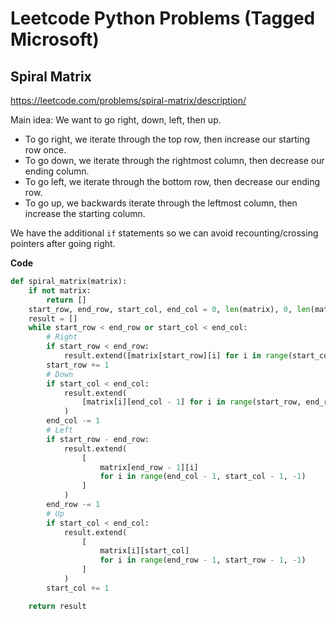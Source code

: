# Leetcode Python Problems (Tagged Microsoft)
## Spiral Matrix

https://leetcode.com/problems/spiral-matrix/description/

Main idea: We want to go right, down, left, then up. 
- To go right, we iterate through the top row, then increase our starting row once.
- To go down, we iterate through the rightmost column, then decrease our ending column.
- To go left, we iterate through the bottom row, then decrease our ending row.
- To go up, we backwards iterate through the leftmost column, then increase the starting column.

We have the additional `if` statements so we can avoid recounting/crossing pointers after going right.

**Code**
```python
def spiral_matrix(matrix):
    if not matrix:
        return []
    start_row, end_row, start_col, end_col = 0, len(matrix), 0, len(matrix[0])
    result = []
    while start_row < end_row or start_col < end_col:
        # Right
        if start_row < end_row:
            result.extend([matrix[start_row][i] for i in range(start_col, end_col)])
        start_row += 1
        # Down
        if start_col < end_col:
            result.extend(
                [matrix[i][end_col - 1] for i in range(start_row, end_row)]
            )
        end_col -= 1
        # Left
        if start_row - end_row:
            result.extend(
                [
                    matrix[end_row - 1][i]
                    for i in range(end_col - 1, start_col - 1, -1)
                ]
            )
        end_row -= 1
        # Up
        if start_col < end_col:
            result.extend(
                [
                    matrix[i][start_col]
                    for i in range(end_row - 1, start_row - 1, -1)
                ]
            )
        start_col += 1

    return result
```
